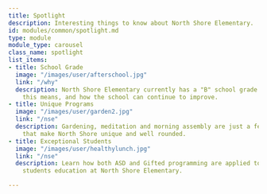 ```yaml
---
title: Spotlight
description: Interesting things to know about North Shore Elementary.
id: modules/common/spotlight.md
type: module
module_type: carousel
class_name: spotlight
list_items:
- title: School Grade
  image: "/images/user/afterschool.jpg"
  link: "/why"
  description: North Shore Elementary currently has a "B" school grade. Find out what
    this means, and how the school can continue to improve.
- title: Unique Programs
  image: "/images/user/garden2.jpg"
  link: "/nse"
  description: Gardening, meditation and morning assembly are just a few of the programs
    that make North Shore unique and well rounded.
- title: Exceptional Students
  image: "/images/user/healthylunch.jpg"
  link: "/nse"
  description: Learn how both ASD and Gifted programming are applied to enhance a
    students education at North Shore Elementary.

---
```

